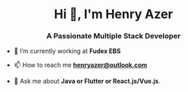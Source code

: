 <h1 align="center">Hi 👋, I'm Henry Azer</h1>
<h3 align="center">A Passionate Multiple Stack Developer</h3>

- 🔭 I’m currently working at **Fudex EBS**

- 📫 How to reach me **henryazer@outlook.com**

- 💬 Ask me about **Java or Flutter or React.js/Vue.js**.
